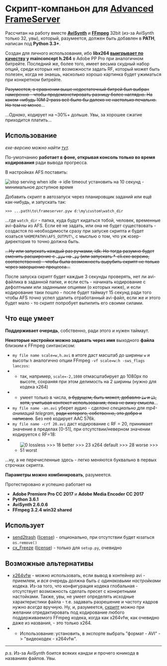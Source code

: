 # Скрипт-компаньон для [Advanced FrameServer](http://advancedfs.sourceforge.net/)
Рассчитан на работу вместе __[AviSynth](http://avisynth.nl/index.php/Main_Page)__ и __[FFmpeg](http://ffmpeg.zeranoe.com/builds/)__ 32bit (из-за AviSynth только 32, увы), который, разумеется, должен быть добавлен в __PATH__, написан под __Python 3.3+__.

Создан для личного использования, ибо __libx264 [выигрывает по качеству](https://imgur.com/a/uLmJW) у mainconcept h.264__ в Adobe PP Pro при аналогичном битрейте. Последний же, более того, имеет весьма скудный набор опций, среди которых нет возможности задать RF, который может быть полезен, когда не знаешь, насколько хорошо картинка будет ужиматься при конкретном битрейте.

~~Разумеется, в сравнении выше недостаточный битрей был выбран намеренно - чтобы продемонстировать разницу более наглядно. 
На каком-нибудь 10М 2-pass всё было бы далеко не настолько печально. Но тем не менее~~...

..._Однако_, кодирует на ~30%+ дольше. Увы, за хорошее сжатие приходится платить...

## Использование
_exe-версию можно найти [тут](https://github.com/MahouShoujoMivutilde/AFS-companion/releases)._

По-умолчанию __работает в фоне, открывая консоль только во время кодирования__ ради вывода прогресса.

В настройках AFS поставить: 

![stop serving when idle → idle timeout установить на 10 секунд - минимальное доступное время](https://i.imgur.com/J5eNY6F.png)

Добавить скрипт в автозапуск через планировщик заданий или ещё как-нибудь, и запускать так:
```
>>> ...path\to\frameserver.pyw d:\my\custom\watch_dir
```
...где `watch_dir` - папка, куда будут кидаться тобой, человек, временные avi-файлы из AFS. Если её не задать, или она не будет существовать - создастся по необходимости сразу при запуске скрипта и будет юзаться `%HOMEPATH%\AFS_OUTPUT\`, с мыслью о том, что уж юзер-директория то точно должна быть.

~~...Ну или запускать каждый раз ручками, idk. Но тогда разумно будет сменить расширение с `.pyw` на `.py` (или запускать *-cli.exe версию, соответственно) - чтобы была возможность вырубить скрипт не только через завершение процесса...~~

После запуска скрипт будет каждые 3 секунды проверять, нет ли avi-файлика в заданной папке, и если есть - начинать кодирование с дефолтными или заданными опциями (о которых ниже), и если кодирование таки пошло - после будет таймаут 15 секунд ради того чтобы AFS _точно_ успел удалить отработанный avi-файл, если же и этого будет мало - то скрипт попробует выпилить его своими силами.

## Что еще умеет
__Поддерживает очередь__, собственно, ради этого и нужен таймаут.

__Некоторые настройки можно задавать через имя__ выходного __файла__ близким к FFmpeg синтаксисом:
* `my file name scale=w,h.avi` в итоге даст масштаб до ширины `w` и высоты `h` аналогично опции FFmpeg `-vf scale=w:h -sws_flags lanczos`:
* * так, например, `scale=-2,1080` отмасштабирует до 1080px по высоте, сохраняя при этом делимость на 2 ширины (нужно для кодека x264)
* * умеет только в числа, ~~в будущем, быть может, добавлю `iw` и `ih`, хотя, учитывая контекст использования, пока не вижу смысла~~...
* `my file name -an.avi` уберет аудио - _сделано специально для mp4-анимаций telegram_, ~~ради которого, собственно, это добро и написано~~. Без неё кодирует AAC 576k.
* `my file name -crf 20.avi` даст кодирование с RF = 20, принимает значение в пределах [0-51], при отсутствии/неверном значении кодируется с RF=18:
* * ![0 lossless >>> 18 better >>> 23 x264 default >>> 28 worse >>> 51 worst](https://i.imgur.com/oeuko1s.png)

...ну, а не перечисленные здесь - легко меняются буквально в первых строчках скрипта.

__Параметры можно комбинировать__, разумеется.

Протестировано и успешно работает на
* __Adobe Premiere Pro CC 2017__ и __Adobe Media Encoder CC 2017__
* __Python 3.6.1__
* __AviSynth 2.6.0.6__
* __FFmpeg 3.2.4 win32 shared__

## Использует
* [send2trash](https://github.com/hsoft/send2trash) ([license](https://github.com/hsoft/send2trash/blob/master/LICENSE)) - опционально, при отсутствии будет юзаться `os.remove()`
* [cx_Freeze](https://github.com/anthony-tuininga/cx_Freeze) ([license](https://github.com/anthony-tuininga/cx_Freeze/blob/master/doc/license.rst)) - только для `setup.py`, очевидно

## Возможные альтернативы
* [x264vfw](https://sourceforge.net/projects/x264vfw) - можно использовать, если вывод в контейнер avi - приемлем, и _вся_ очередь должна быть _с одинаковыми настройками_ кодека. Из-за того, что конфигурация кодека глобальная - отсутствует возможность сделать пресет с конкретными настойками. Также, увы, не умеет определять исходные характеристики файла - т.е. задавать разрешение и частоту кадров нужно _всегда_ вручную. Ну, и, разумеется, [скрипт](frameserver.pyw) можно при желании отредактировать под кодирование любого поддерживаемого FFmpeg кодека, когда как x264vfw, как очевидно даже из названия, - это только x264.
* * Использование: установить, в экспорте выбрать "формат - AVI" -> "видеокодек - x264vfw". 

---
_p.s._ Из-за AviSynth боится всяких кандзи и прочего юникода в названиях файлов. Увы.